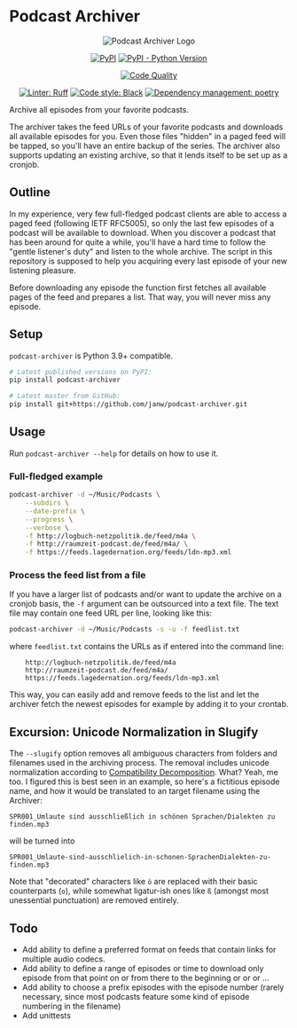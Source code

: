 # Podcast Archiver

<!-- markdownlint-disable MD033 MD013 -->
<div align="center">

![Podcast Archiver Logo](assets/icon.png)

[![PyPI](https://img.shields.io/pypi/v/podcast-archiver.svg)](https://pypi.org/project/podcast-archiver/)
[![PyPI - Python Version](https://img.shields.io/pypi/pyversions/podcast-archiver.svg)](https://pypi.org/project/podcast-archiver/)

[![Code Quality](https://app.codacy.com/project/badge/Grade/d0c31899a9964ccc82fa4080717d45a6)](https://app.codacy.com/gh/janw/podcast-archiver/dashboard?utm_source=gh&utm_medium=referral&utm_content=&utm_campaign=Badge_grade)

[![Linter: Ruff](https://img.shields.io/endpoint?url=https://raw.githubusercontent.com/charliermarsh/ruff/main/assets/badge/v1.json)](https://github.com/charliermarsh/ruff)
[![Code style: Black](https://img.shields.io/badge/code%20style-black-000000.svg)](https://github.com/ambv/black)
[![Dependency management: poetry](https://img.shields.io/badge/deps-poetry-blueviolet.svg)](https://poetry.eustace.io/docs/)

</div>

Archive all episodes from your favorite podcasts.

The archiver takes the feed URLs of your favorite podcasts and downloads all available episodes for you. Even those files "hidden" in a paged feed will be tapped, so you'll have an entire backup of the series. The archiver also supports updating an existing archive, so that it lends itself to be set up as a cronjob.

## Outline

In my experience, very few full-fledged podcast clients are able to access a paged feed (following IETF RFC5005), so only the last few episodes of a podcast will be available to download. When you discover a podcast that has been around for quite a while, you'll have a hard time to follow the "gentle listener's duty" and listen to the whole archive. The script in this repository is supposed to help you acquiring every last episode of your new listening pleasure.

Before downloading any episode the function first fetches all available pages of the feed and prepares a list. That way, you will never miss any episode.

## Setup

`podcast-archiver` is Python 3.9+ compatible.

```bash
# Latest published versions on PyPI:
pip install podcast-archiver

# Latest master from GitHub:
pip install git+https://github.com/janw/podcast-archiver.git
```

## Usage

Run `podcast-archiver --help` for details on how to use it.

### Full-fledged example

```bash
podcast-archiver -d ~/Music/Podcasts \
    --subdirs \
    --date-prefix \
    --progress \
    --verbose \
    -f http://logbuch-netzpolitik.de/feed/m4a \
    -f http://raumzeit-podcast.de/feed/m4a/ \
    -f https://feeds.lagedernation.org/feeds/ldn-mp3.xml
```

### Process the feed list from a file

If you have a larger list of podcasts and/or want to update the archive on a cronjob basis, the `-f` argument can be outsourced into a text file. The text file may contain one feed URL per line, looking like this:

```bash
podcast-archiver -d ~/Music/Podcasts -s -u -f feedlist.txt
```

where `feedlist.txt` contains the URLs as if entered into the command line:

```text
    http://logbuch-netzpolitik.de/feed/m4a
    http://raumzeit-podcast.de/feed/m4a/
    https://feeds.lagedernation.org/feeds/ldn-mp3.xml
```

This way, you can easily add and remove feeds to the list and let the archiver fetch the newest episodes for example by adding it to your crontab.

## Excursion: Unicode Normalization in Slugify

The `--slugify` option removes all ambiguous characters from folders and filenames used in the archiving process. The removal includes unicode normalization according to [Compatibility Decomposition](http://unicode.org/reports/tr15/tr15-18.html#Decomposition). What? Yeah, me too. I figured this is best seen in an example, so here's a fictitious episode name, and how it would be translated to an target filename using the Archiver:

```text
SPR001_Umlaute sind ausschließlich in schönen Sprachen/Dialekten zu finden.mp3
```

will be turned into

```text
SPR001_Umlaute-sind-ausschlielich-in-schonen-SprachenDialekten-zu-finden.mp3
```

Note that "decorated" characters like `ö` are replaced with their basic counterparts (`o`), while somewhat ligatur-ish ones like `ß` (amongst most unessential punctuation) are removed entirely.

## Todo

* Add ability to define a preferred format on feeds that contain links for multiple audio codecs.
* Add ability to define a range of episodes or time to download only episode from that point on or from there to the beginning or or or …
* Add ability to choose a prefix episodes with the episode number (rarely necessary, since most podcasts feature some kind of episode numbering in the filename)
* Add unittests
